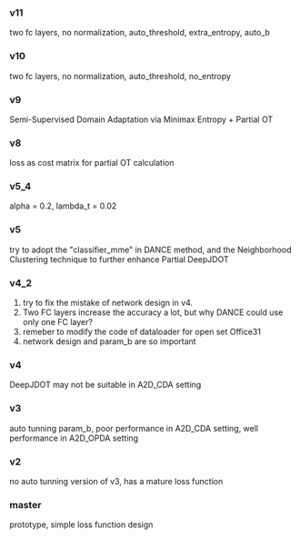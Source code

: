 ### v11  
two fc layers, no normalization, auto_threshold, extra_entropy, auto_b

### v10  
two fc layers, no normalization, auto_threshold, no_entropy
  
### v9  
Semi-Supervised Domain Adaptation via Minimax Entropy + Partial OT  

### v8  
loss as cost matrix for partial OT calculation  

### v5_4  
alpha = 0.2, lambda_t = 0.02

### v5  
try to adopt the "classifier_mme" in DANCE method, and the Neighborhood Clustering technique to further enhance Partial DeepJDOT

### v4_2  
1. try to fix the mistake of network design in v4.  
2. Two FC layers increase the accuracy a lot, but why DANCE could use only one FC layer?  
3. remeber to modify the code of dataloader for open set Office31  
4. network design and param_b are so important

### v4  
DeepJDOT may not be suitable in A2D_CDA setting

### v3  
auto tunning param_b, poor performance in A2D_CDA setting, well performance in A2D_OPDA setting  

### v2  
no auto tunning version of v3, has a mature loss function 

### master  
prototype, simple loss function design